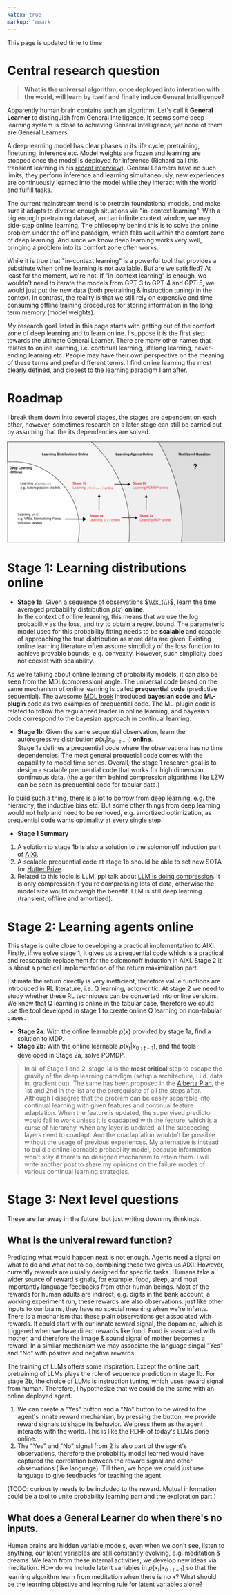 ```yaml
---
katex: true
markup: 'mmark'
---
```


This page is updated time to time

# Central research question

> **What is the universal algorithm, once deployed into interation with the world, will learn by itself and finally induce General Intelligence?**

Apparently human brain contains such an algorithm. Let's call it **General Learner** to distinguish from General Intelligence. It seems some deep learning system is close to achieving General Intelligence, yet none of them are General Learners.

A deep learning model has clear phases in its life cycle, pretraining, finetuning, inference etc. Model weights are frozen and learning are stopped once the model is deployed for inference (Richard call this transient learning in his [recent interview](https://youtu.be/NvfK1TkXmOQ?si=ZfDkxgHvReGp-YFa)). General Learners have no such limits, they perform inference and learning simultaneously, new experiences are continuously learned into the model while they interact with the world and fulfill tasks.

The current mainstream trend is to pretrain foundational models, and make sure it adapts to diverse enough situations via "in-context learning". With a big enough pretraining dataset, and an infinite context window, we may side-step online learning. The philosophy behind this is to solve the online problem under the offline paradigm, which falls well within the comfort zone of deep learning. And since we know deep learning works very well, bringing a problem into its comfort zone often works.

While it is true that "in-context learning" is a powerful tool that provides a substitute when online learning is not available. But are we satisfied? At least for the moment, we're not. If "in-context learning" is enough, we wouldn't need to iterate the models from GPT-3 to GPT-4 and GPT-5, we would just put the new data (both pretraining & instruction tuning) in the context. In contrast, the reality is that we still rely on expensive and time consuming offline training procedures for storing information in the long term memory (model weights).

My research goal listed in this page starts with getting out of the comfort zone of deep learning and to learn online. I suppose it is the first step towards the ultimate General Learner. There are many other names that relates to online learning, i.e. continual learning, lifelong learning, never-ending learning etc. People may have their own perspective on the meaning of these terms and prefer different terms. I find online learning the most clearly defined, and closest to the learning paradigm I am after.

# Roadmap
I break them down into several stages, the stages are dependent on each other, however, sometimes research on a later stage can still be carried out by assuming that the its dependencies are solved.

![](roadmap.svg)

# Stage 1: Learning distributions online
- **Stage 1a**: Given a sequence of observations $\\{x_t\\}$, learn the time averaged probability distribution $p(x)$ **online**. \
In the context of online learning, this means that we use the log probability as the loss, and try to obtain a regret bound. The parameteric model used for this probability fitting needs to be **scalable** and capable of approaching the true distribution as more data are given. Existing online learning literature often assume simplicity of the loss function to achieve provable bounds, e.g. convexity. However, such simplicity does not coexist with scalability.
  
As we're talking about online learning of probability models, it can also be seen from the MDL(compression) angle. The universal code based on the same mechanism of online learning is called **prequential code** (predictive sequential). The awesome [MDL book](https://homepages.cwi.nl/~pdg/book/book.html) introduced **bayesian code** and **ML-plugin** code as two examples of prequential code. The ML-plugin code is related to follow the regularized leader in online learning, and bayesian code correspond to the bayesian approach in continual learning.

- **Stage 1b**: Given the same sequential observation, learn the autoregressive distribution $p(x_t|x_{0:t-1})$ **online**. \
Stage 1a defines a prequential code where the observations has no time dependencies. The most general prequetial code comes with the capability to model time series. Overall, the stage 1 research goal is to design a scalable prequential code that works for high dimension continuous data. (the algorithm behind compression algorithms like LZW can be seen as prequential code for tabular data.)

To build such a thing, there is a lot to borrow from deep learning, e.g. the hierarchy, the inductive bias etc. But some other things from deep learning would not help and need to be removed, e.g. amortized optimization, as prequential code wants optimality at every single step.

- **Stage 1 Summary**
1. A solution to stage 1b is also a solution to the solomonoff induction part of [AIXI](https://en.wikipedia.org/wiki/AIXI).
2. A scalable prequential code at stage 1b should be able to set new SOTA for [Hutter Prize](http://prize.hutter1.net/).
3. Related to this topic is LLM, ppl talk about [LLM is doing compression](https://openreview.net/forum?id=jznbgiynus). It is only compression if you're compressing lots of data, otherwise the model size would outweigh the benefit. LLM is still deep learning (transient, offline and amortized).


# Stage 2: Learning agents online
This stage is quite close to developing a practical implementation to AIXI. Firstly, if we solve stage 1, it gives us a prequential code which is a practical and reasonable replacement for the solomonoff induction in AIXI. Stage 2 it is about a practical implementation of the return maximization part.

Estimate the return directly is very inefficient, therefore value functions are introduced in RL literature, i.e. Q learning, actor-critic. At stage 2 we need to study whether these RL techniques can be converted into online versions. We know that Q learning is online in the tabular case, therefore we could use the tool developed in stage 1 to create online Q learning on non-tabular cases.

- **Stage 2a**: With the online learnable $p(x)$ provided by stage 1a, find a solution to MDP.
- **Stage 2b**: With the online learnable $p(x_{t}|x_{0:t-1})$, and the tools developed in Stage 2a, solve POMDP.

> In all of Stage 1 and 2, stage 1a is the **most critical** step to escape the gravity of the deep learning paradigm (setup a architecture, i.i.d. data in, gradient out). The same has been proposed in the [Alberta Plan](https://arxiv.org/pdf/2208.11173.pdf), the 1st and 2nd in the list are the prerequisite of all the steps after. Although I disagree that the problem can be easily separable into continual learning with given features and continual feature adaptation. When the feature is updated, the supervised predictor would fail to work unless it is coadapted with the feature, which is a curse of hierarchy, when any layer is updated, all the succeeding layers need to coadapt. And the coadaptation wouldn't be possible without the usage of previous experiences. My alternative is instead to build a online learnable probability model, because information won't stay if there's no designed mechanism to retain them. I will write another post to share my opinions on the failure modes of various continual learning strategies.

# Stage 3: Next level questions

These are far away in the future, but just writing down my thinkings.

## What is the univeral reward function?

Predicting what would happen next is not enough. Agents need a signal on what to do and what not to do, combining these two gives us AIXI. However, currently rewards are usually designed for specific tasks. Humans take a wider source of reward signals, for example, food, sleep, and most importantly language feedbacks from other human beings. Most of the rewards for human adults are indirect, e.g. digits in the bank account, a working experiment run, these rewards are also observations. just like other inputs to our brains, they have no special meaning when we're infants. There is a mechanism that these plain observations get associated with rewards. It could start with our innate reward signal, the dopamine, which is triggered when we have direct rewards like food. Food is associated with mother, and therefore the image & sound signal of mother becomes a reward. In a similar mechanism we may associate the language singal "Yes" and "No" with positive and negative rewards.

The training of LLMs offers some inspiration. Except the online part, pretraining of LLMs plays the role of sequence prediction in stage 1b. For stage 2b, the choice of LLMs is instruction tuning, which uses reward signal from human. Therefore, I hypothesize that we could do the same with an online deployed agent.

1. We can create a "Yes" button and a "No" button to be wired to the agent's innate reward mechanism, by pressing the button, we provide reward signals to shape its behavior. We press them as the agent interacts with the world. This is like the RLHF of today's LLMs done online.
2. The "Yes" and "No" signal from 2 is also part of the agent's observations, therefore the probability model learned would have captured the correlation between the reward signal and other observations (like language). Till then, we hope we could just use language to give feedbacks for teaching the agent.

(TODO: curiousity needs to be included to the reward. Mutual information could be a tool to unite probability learning part and the exploration part.)

## What does a General Learner do when there's no inputs.

Human brains are hidden variable models, even when we don't see, listen to anything, our latent variables are still constantly evolving, e.g. meditation & dreams. We learn from these internal activities, we develop new ideas via meditation. How do we include latent variables in $p(x_t|x_{0:t-1})$ so that the learning algorithm learn from meditation when there is no $x$? What should be the learning objective and learning rule for latent variables alone?




